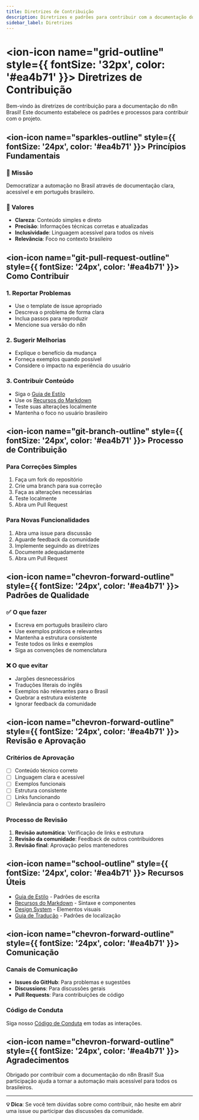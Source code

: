 ```yaml
---
title: Diretrizes de Contribuição
description: Diretrizes e padrões para contribuir com a documentação do n8n Brasil
sidebar_label: Diretrizes
---
```


# <ion-icon name="grid-outline" style={{ fontSize: '32px', color: '#ea4b71' }}></ion-icon> Diretrizes de Contribuição

Bem-vindo às diretrizes de contribuição para a documentação do n8n Brasil! Este documento estabelece os padrões e processos para contribuir com o projeto.

## <ion-icon name="sparkles-outline" style={{ fontSize: '24px', color: '#ea4b71' }}></ion-icon> Princípios Fundamentais

### 🎯 Missão
Democratizar a automação no Brasil através de documentação clara, acessível e em português brasileiro.

### 🌟 Valores
- **Clareza**: Conteúdo simples e direto
- **Precisão**: Informações técnicas corretas e atualizadas
- **Inclusividade**: Linguagem acessível para todos os níveis
- **Relevância**: Foco no contexto brasileiro

## <ion-icon name="git-pull-request-outline" style={{ fontSize: '24px', color: '#ea4b71' }}></ion-icon> Como Contribuir

### 1. **Reportar Problemas**
- Use o template de issue apropriado
- Descreva o problema de forma clara
- Inclua passos para reproduzir
- Mencione sua versão do n8n

### 2. **Sugerir Melhorias**
- Explique o benefício da mudança
- Forneça exemplos quando possível
- Considere o impacto na experiência do usuário

### 3. **Contribuir Conteúdo**
- Siga o [Guia de Estilo](./03-padroes-e-estilo/guia-de-estilo)
- Use os [Recursos do Markdown](./03-padroes-e-estilo/markdown-features)
- Teste suas alterações localmente
- Mantenha o foco no usuário brasileiro

## <ion-icon name="git-branch-outline" style={{ fontSize: '24px', color: '#ea4b71' }}></ion-icon> Processo de Contribuição

### Para Correções Simples
1. Faça um fork do repositório
2. Crie uma branch para sua correção
3. Faça as alterações necessárias
4. Teste localmente
5. Abra um Pull Request

### Para Novas Funcionalidades
1. Abra uma issue para discussão
2. Aguarde feedback da comunidade
3. Implemente seguindo as diretrizes
4. Documente adequadamente
5. Abra um Pull Request

## <ion-icon name="chevron-forward-outline" style={{ fontSize: '24px', color: '#ea4b71' }}></ion-icon> Padrões de Qualidade

### ✅ O que fazer
- Escreva em português brasileiro claro
- Use exemplos práticos e relevantes
- Mantenha a estrutura consistente
- Teste todos os links e exemplos
- Siga as convenções de nomenclatura

### ❌ O que evitar
- Jargões desnecessários
- Traduções literais do inglês
- Exemplos não relevantes para o Brasil
- Quebrar a estrutura existente
- Ignorar feedback da comunidade

## <ion-icon name="chevron-forward-outline" style={{ fontSize: '24px', color: '#ea4b71' }}></ion-icon> Revisão e Aprovação

### Critérios de Aprovação
- [ ] Conteúdo técnico correto
- [ ] Linguagem clara e acessível
- [ ] Exemplos funcionais
- [ ] Estrutura consistente
- [ ] Links funcionando
- [ ] Relevância para o contexto brasileiro

### Processo de Revisão
1. **Revisão automática**: Verificação de links e estrutura
2. **Revisão da comunidade**: Feedback de outros contribuidores
3. **Revisão final**: Aprovação pelos mantenedores

## <ion-icon name="school-outline" style={{ fontSize: '24px', color: '#ea4b71' }}></ion-icon> Recursos Úteis

- [Guia de Estilo](./03-padroes-e-estilo/guia-de-estilo) - Padrões de escrita
- [Recursos do Markdown](./03-padroes-e-estilo/markdown-features) - Sintaxe e componentes
- [Design System](./03-padroes-e-estilo/design-system) - Elementos visuais
- [Guia de Tradução](./04-traducao-e-localizacao/guia-traducao) - Padrões de localização

## <ion-icon name="chevron-forward-outline" style={{ fontSize: '24px', color: '#ea4b71' }}></ion-icon> Comunicação

### Canais de Comunicação
- **Issues do GitHub**: Para problemas e sugestões
- **Discussions**: Para discussões gerais
- **Pull Requests**: Para contribuições de código

### Código de Conduta
Siga nosso [Código de Conduta](../01-entendendo-o-projeto/codigo-conduta.mdx) em todas as interações.

## <ion-icon name="chevron-forward-outline" style={{ fontSize: '24px', color: '#ea4b71' }}></ion-icon> Agradecimentos

Obrigado por contribuir com a documentação do n8n Brasil! Sua participação ajuda a tornar a automação mais acessível para todos os brasileiros.

---

**💡 Dica**: Se você tem dúvidas sobre como contribuir, não hesite em abrir uma issue ou participar das discussões da comunidade. 

